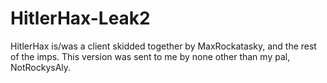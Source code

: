 # HitlerHax-Leak2
 HitlerHax is/was a client skidded together by MaxRockatasky, and the rest of the imps. This version was sent to me by none other than my pal, NotRockysAly.
